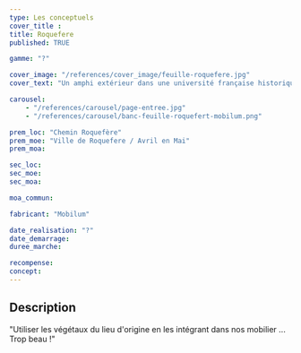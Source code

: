 ```yaml
---
type: Les conceptuels
cover_title :
title: Roquefere
published: TRUE

gamme: "?"

cover_image: "/references/cover_image/feuille-roquefere.jpg"
cover_text: "Un amphi extérieur dans une université française historique"

carousel:
    - "/references/carousel/page-entree.jpg"
    - "/references/carousel/banc-feuille-roquefert-mobilum.png"

prem_loc: "Chemin Roquefère"
prem_moe: "Ville de Roquefere / Avril en Mai"
prem_moa:

sec_loc:
sec_moe:
sec_moa:

moa_commun:

fabricant: "Mobilum"

date_realisation: "?"
date_demarrage:
duree_marche:

recompense:
concept:
---
```


## Description

"Utiliser les végétaux du lieu d'origine en les intégrant dans nos mobilier ...
Trop beau !"

